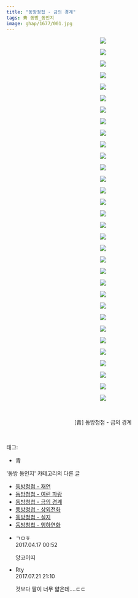 ```yaml
---
title: "동방청첩 - 금의 경계"
tags: 青 동방_동인지
image: ghap/1677/001.jpg
---
```

<div class="article">
<p style="text-align: center; clear: none; float: none;"><img src="{{ site.nasurl }}/ghap/1677/001.jpg"/></p>
<p style="text-align: center; clear: none; float: none;"><img src="{{ site.nasurl }}/ghap/1677/002.jpg"/></p>
<p style="text-align: center; clear: none; float: none;"><img src="{{ site.nasurl }}/ghap/1677/003.jpg"/></p>
<p style="text-align: center; clear: none; float: none;"><img src="{{ site.nasurl }}/ghap/1677/004.jpg"/></p>
<p style="text-align: center; clear: none; float: none;"><img src="{{ site.nasurl }}/ghap/1677/005.jpg"/></p>
<p style="text-align: center; clear: none; float: none;"><img src="{{ site.nasurl }}/ghap/1677/006.jpg"/></p>
<p style="text-align: center; clear: none; float: none;"><img src="{{ site.nasurl }}/ghap/1677/007.jpg"/></p>
<p style="text-align: center; clear: none; float: none;"><img src="{{ site.nasurl }}/ghap/1677/008.jpg"/></p>
<p style="text-align: center; clear: none; float: none;"><img src="{{ site.nasurl }}/ghap/1677/009.jpg"/></p>
<p style="text-align: center; clear: none; float: none;"><img src="{{ site.nasurl }}/ghap/1677/010.jpg"/></p>
<p style="text-align: center; clear: none; float: none;"><img src="{{ site.nasurl }}/ghap/1677/011.jpg"/></p>
<p style="text-align: center; clear: none; float: none;"><img src="{{ site.nasurl }}/ghap/1677/012.jpg"/></p>
<p style="text-align: center; clear: none; float: none;"><img src="{{ site.nasurl }}/ghap/1677/013.jpg"/></p>
<p style="text-align: center; clear: none; float: none;"><img src="{{ site.nasurl }}/ghap/1677/014.jpg"/></p>
<p style="text-align: center; clear: none; float: none;"><img src="{{ site.nasurl }}/ghap/1677/015.jpg"/></p>
<p style="text-align: center; clear: none; float: none;"><img src="{{ site.nasurl }}/ghap/1677/016.jpg"/></p>
<p style="text-align: center; clear: none; float: none;"><img src="{{ site.nasurl }}/ghap/1677/017.jpg"/></p>
<p style="text-align: center; clear: none; float: none;"><img src="{{ site.nasurl }}/ghap/1677/018.jpg"/></p>
<p style="text-align: center; clear: none; float: none;"><img src="{{ site.nasurl }}/ghap/1677/019.jpg"/></p>
<p style="text-align: center; clear: none; float: none;"><img src="{{ site.nasurl }}/ghap/1677/020.jpg"/></p>
<p style="text-align: center; clear: none; float: none;"><img src="{{ site.nasurl }}/ghap/1677/021.jpg"/></p>
<p style="text-align: center; clear: none; float: none;"><img src="{{ site.nasurl }}/ghap/1677/022.jpg"/></p>
<p style="text-align: center; clear: none; float: none;"><img src="{{ site.nasurl }}/ghap/1677/023.jpg"/></p>
<p style="text-align: center; clear: none; float: none;"><img src="{{ site.nasurl }}/ghap/1677/024.jpg"/></p>
<p style="text-align: center; clear: none; float: none;"><img src="{{ site.nasurl }}/ghap/1677/025.jpg"/></p>
<p style="text-align: center; clear: none; float: none;"><img src="{{ site.nasurl }}/ghap/1677/026.jpg"/></p>
<p style="text-align: center; clear: none; float: none;"><img src="{{ site.nasurl }}/ghap/1677/027.jpg"/></p>
<p style="text-align: center; clear: none; float: none;"><img src="{{ site.nasurl }}/ghap/1677/028.jpg"/></p>
<p style="text-align: center; clear: none; float: none;"><img src="{{ site.nasurl }}/ghap/1677/029.jpg"/></p>
<p style="text-align: center; clear: none; float: none;"><img src="{{ site.nasurl }}/ghap/1677/030.jpg"/></p>
<p style="text-align: center; clear: none; float: none;"><img src="{{ site.nasurl }}/ghap/1677/031.jpg"/></p>
<p style="text-align: center; clear: none; float: none;"><img src="{{ site.nasurl }}/ghap/1677/032.jpg"/></p>
<p style="text-align: center; clear: none; float: none;"><br/></p>
<p style="text-align: center; clear: none; float: none;">[青] 동방청첩 - 금의 경계</p>
<p><br/></p>
</div><div class="tagTrail">
<p>태그: </p>
<ul>
<li>青</li>
</ul>
</div><div class="another">
<p>'동방 동인지' 카테고리의 다른 글</p>
<ul>
<li><a href="/2016-08-18-ghap_1679">동방청첩 - 재연</a></li>
<li><a href="/2016-08-18-ghap_1678">동방청첩 - 여린 파랑</a></li>
<li><a href="/2016-08-18-ghap_1677">동방청첩 - 금의 경계</a></li>
<li><a href="/2016-08-18-ghap_1676">동방청첩 - 상외전화</a></li>
<li><a href="/2016-08-18-ghap_1675">동방청첩 - 설지</a></li>
<li><a href="/2016-08-18-ghap_1674">동방청첩 - 앵하연화</a></li>
</ul>
</div><div class="cb_module cb_fluid">
<div class="cb_wrt cb_profile">
<div class="comment">
<ul>
<li class="cb_thumb_off" id="comment14966903">
<div class="cb_comment_area">
<div class="cb_info_area">
<div class="cb_section">
<span class="cb_nick_name">ㄱㅁㅎ</span>
</div>
<div class="cb_section">
<span class="cb_date">2017.04.17 00:52 </span>
</div>
</div>
<div class="cb_dsc_comment">
<p class="cb_dsc">
											앙코이띠
										</p>
</div>
</div></li>
<li class="cb_thumb_off" id="comment15041362">
<div class="cb_comment_area">
<div class="cb_info_area">
<div class="cb_section">
<span class="cb_nick_name">Rty</span>
</div>
<div class="cb_section">
<span class="cb_date">2017.07.21 21:10 </span>
</div>
</div>
<div class="cb_dsc_comment">
<p class="cb_dsc">
											것보다 팔이 너무 얇은데....ㄷㄷ
										</p>
</div>
</div></li>
</ul>
</div>
</div><!-- commentList close -->
</div>